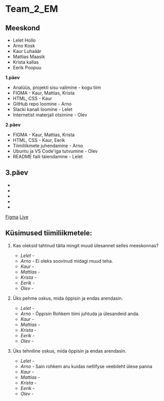 # Team_2_EM

## Meeskond
- Lelet Hollo
- Arno Kosk
- Kaur Luhaäär
- Mattias Maasik
- Krista kallas
- Eerik Poopuu 

**1.päev**
- Analüüs, projekti sisu valimine - kogu tiim
- FIGMA - Kaur, Mattias, Krista
- HTML, CSS - Kaur
- GitHub repo loomine - Arno
- Slacki kanali loomine - Lelet
- Internetist materjali otsimine - Olev

**2.päev**
- FIGMA - Kaur, Mattias, Krista
- HTML, CSS - Kaur, Eerik
- Tiimiliikmete juhendamine - Arno
- Ubuntu ja VS Code'iga tutvumine - Olev
- README faili täiendamine - Lelet

**3.päev**
-
- 
-
- 
- 
- 



[Figma](https://www.figma.com/team_invite/redeem/83XEDjX2GxJevo63MOXUBT)
[Live](https://team2em.netlify.app/)

## Küsimused tiimiliikmetele: 
1. Kas oleksid tahtnud täita mingit muud ülesannet selles meeskonnas?
   * _Lelet_ -
   * _Arno_ - Ei oleks soovinud midagi muud teha.
   * _Kaur_ -
   * _Mattias_ -
   * _Krista_ -
   * _Eerik_ -
   * _Olev_ - 
   
2. Üks pehme oskus, mida õppisin ja endas arendasin.
   * _Lelet_ -
   * _Arno_ - Õppisin Rohkem tiimi juhtuda ja ülesandeid anda.
   * _Kaur_ -
   * _Mattias_ -
   * _Krista_ -
   * _Eerik_ -
   * _Olev_ - 

3. Üks tehniline oskus, mida õppisin ja endas arendasin.
   * _Lelet_ -
   * _Arno_ - Sain rohkem aru kuidas netlifyse veebileht ülese panna
   * _Kaur_ -
   * _Mattias_ -
   * _Krista_ -
   * _Eerik_ -
   * _Olev_ - 
